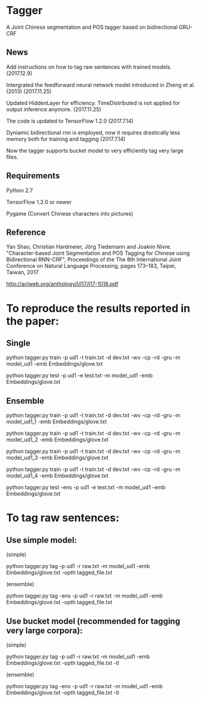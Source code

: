 # Tagger

A Joint Chinese segmentation and POS tagger based on bidirectional GRU-CRF

## News

Add instructions on how to tag raw sentences with trained models. (2017.12.9)

Intergrated the feedforward neural network model introduced in Zheng et al. (2013) (2017.11.25)

Updated HiddenLayer for efficiency. TimeDistributed is not applied for output inference anymore. (2017.11.25)

The code is updated to TensorFlow 1.2.0 (2017.7.14)

Dyniamic bidirectional rnn is employed, now it requires drastically less memory both for training and tagging (2017.7.14)

Now the tagger supports bucket model to very efficiently tag very large files. 

## Requirements

Python 2.7

TensorFlow 1.2.0 or newer

Pygame (Convert Chinese characters into pictures)

## Reference

Yan Shao, Christian Hardmeier, Jörg Tiedemann and Joakim Nivre. "Character-based Joint Segmentation and POS Tagging for Chinese using Bidirectional RNN-CRF", Proceedings of the The 8th International Joint Conference on Natural Language Processing, pages 173–183, Taipei, Taiwan, 2017

http://aclweb.org/anthology/I/I17/I17-1018.pdf

# To reproduce the results reported in the paper:

## Single

python tagger.py train -p ud1 -t train.txt -d dev.txt -wv -cp -rd -gru -m model_ud1 -emb Embeddings/glove.txt

python tagger.py test -p ud1 -e test.txt -m model_ud1 -emb Embeddings/glove.txt

## Ensemble

python tagger.py train -p ud1 -t train.txt -d dev.txt -wv -cp -rd -gru -m model_ud1_1 -emb Embeddings/glove.txt

python tagger.py train -p ud1 -t train.txt -d dev.txt -wv -cp -rd -gru -m model_ud1_2 -emb Embeddings/glove.txt

python tagger.py train -p ud1 -t train.txt -d dev.txt -wv -cp -rd -gru -m model_ud1_3 -emb Embeddings/glove.txt

python tagger.py train -p ud1 -t train.txt -d dev.txt -wv -cp -rd -gru -m model_ud1_4 -emb Embeddings/glove.txt

python tagger.py test -ens -p ud1 -e test.txt -m model_ud1 -emb Embeddings/glove.txt

# To tag raw sentences:

## Use simple model:

(simple)

python tagger.py tag -p ud1 -r raw.txt -m model_ud1 -emb Embeddings/glove.txt  -opth tagged_file.txt 

(ensemble)

python tagger.py tag -ens -p ud1 -r raw.txt -m model_ud1 -emb Embeddings/glove.txt  -opth tagged_file.txt 

## Use bucket model (recommended for tagging very large corpora):

(simple)

python tagger.py tag -p ud1 -r raw.txt -m model_ud1 -emb Embeddings/glove.txt  -opth tagged_file.txt -tl

(ensemble)

python tagger.py tag -ens -p ud1 -r raw.txt -m model_ud1 -emb Embeddings/glove.txt  -opth tagged_file.txt -tl


